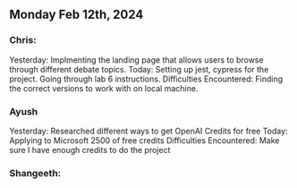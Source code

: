 ## Monday Feb 12th, 2024
### Chris:
Yesterday: Implmenting the landing page that allows users to browse through different debate topics.
Today: Setting up jest, cypress for the project. Going through lab 6 instructions.
Difficulties Encountered: Finding the correct versions to work with on local machine.
### Ayush
Yesterday: Researched different ways to get OpenAI Credits for free
Today: Applying to Microsoft 2500 of free credits
Difficulties Encountered: Make sure I have enough credits to do the project
### Shangeeth:
